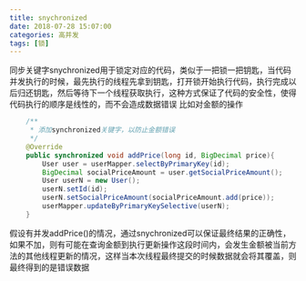 ```yaml
---
title: snychronized
date: 2018-07-28 15:07:00
categories: 高并发
tags: [锁]
---
```

同步关键字snychronized用于锁定对应的代码，类似于一把锁一把钥匙，当代码并发执行的时候，最先执行的线程先拿到钥匙，打开锁开始执行代码，执行完成以后归还钥匙，然后等待下一个线程获取执行，这种方式保证了代码的安全性，使得代码执行的顺序是线性的，而不会造成数据错误
比如对金额的操作
```java
    /**
     * 添加synchronized关键字，以防止金额错误
     */
    @Override
    public synchronized void addPrice(long id, BigDecimal price){
        User user = userMapper.selectByPrimaryKey(id);
        BigDecimal socialPriceAmount = user.getSocialPriceAmount();
        User userN = new User();
        userN.setId(id);
        userN.setSocialPriceAmount(socialPriceAmount.add(price));
        userMapper.updateByPrimaryKeySelective(userN);
    }
```
假设有并发addPrice()的情况，通过snychronized可以保证最终结果的正确性，如果不加，则有可能在查询金额到执行更新操作这段时间内，会发生金额被当前方法的其他线程更新的情况，这样当本次线程最终提交的时候数据就会将其覆盖，则最终得到的是错误数据